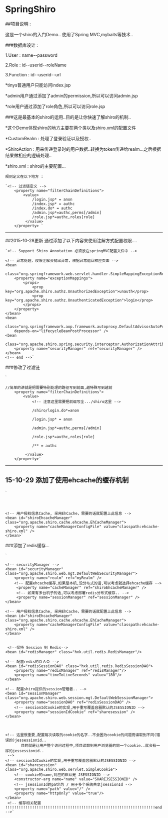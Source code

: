 # SpringShiro

##项目说明 :  

这是一个shiro的入门Demo..
使用了Spring MVC,mybaits等技术..



###数据库设计 :

1.User : name--password  

2.Role : id--userid--roleName  

3.Function : id--userid--url  


*tinys普通用户只能访问index.jsp  

*admin用户通过添加了admin的permission,所以可以访问admin.jsp  

*role用户通过添加了role角色,所以可以访问role.jsp  




###这是最基本的shiro的运用..目的是让你快速了解shiro的机制..

*这个Demo体现shiro的地方主要在两个类以及shiro.xml的配置文件   

*CustomRealm : 处理了登录验证以及授权..  

*ShiroAction : 用来传递登录时的用户数据..转换为token传递给realm...之后根据结果做相应的逻辑处理..  

*shiro.xml : shiro的主要配置...    


	规则定义在以下地方 :  
	
	`<!-- 过滤链定义 -->  
        <property name="filterChainDefinitions">  
            <value>  
                /login.jsp* = anon  
                /index.jsp* = authc  
                /index.do* = authc  
                /admin.jsp*=authc,perms[/admin]
                /role.jsp*=authc,roles[role]
             </value>  
        </property> `


-----------------------------------------------------------------------------------------------------------------------------      
##2015-10-28更新 通过添加了以下内容来使用注解方式配置权限....
	
	`<!-- Support Shiro Annotation 必须放在springMVC配置文件中 -->

	<!-- 异常处理，权限注解会抛出异常，根据异常返回相应页面 -->
	<bean
		class="org.springframework.web.servlet.handler.SimpleMappingExceptionResolver">
		<property name="exceptionMappings">
			<props>
				<prop key="org.apache.shiro.authz.UnauthorizedException">unauth</prop>
				<prop key="org.apache.shiro.authz.UnauthenticatedException">login</prop>
			</props>
		</property>
	</bean>
	<bean
		class="org.springframework.aop.framework.autoproxy.DefaultAdvisorAutoProxyCreator"
		depends-on="lifecycleBeanPostProcessor" />
	<bean
		class="org.apache.shiro.spring.security.interceptor.AuthorizationAttributeSourceAdvisor">
		<property name="securityManager" ref="securityManager" />
	</bean>
	<!-- end -->`
	
###修改了过滤链  

`<!-- 过滤链定义 -->   

	//简单的讲就是把需要特别处理的路径写到前面,越特殊写到越前
        <property name="filterChainDefinitions">  
            <value>  
                <!-- 注意这里需要把前缀写全.../shiro这里 -->  
                
            	/shiro/login.do*=anon  
            	
                /login.jsp* = anon   
                
                /admin.jsp*=authc,perms[/admin]  
                
                /role.jsp*=authc,roles[role]  
                
                /** = authc  
                
             </value>  
        </property>`  
        
 ----------------------------------------------------------------------------------------------------------------------------

## 15-10-29  添加了使用ehcache的缓存机制  

` <!-- securityManager -->  
    <bean id="securityManager" class="org.apache.shiro.web.mgt.DefaultWebSecurityManager">  
        <property name="realm" ref="myRealm" />  
         <property name="cacheManager" ref="shiroEhcacheManager" />
    </bean>  
    
    <!-- 用户授权信息Cache, 采用EhCache，需要的话就配置上此信息 -->
    <bean id="shiroEhcacheManager" class="org.apache.shiro.cache.ehcache.EhCacheManager">
        <property name="cacheManagerConfigFile" value="classpath:ehcache-shiro.xml" />
    </bean>`
    
 

 ###添加了redis缓存...  
 
   `<!-- 缓存相关配置  !!!!!!!!!!!!!!!!!!!!!!!!!!!!!!!!!!!!!!!!!!!!!!!!!!!!!!!!!!!!!!!!!!!!!!!begin -->    
   
    <!-- securityManager -->  
    <bean id="securityManager" class="org.apache.shiro.web.mgt.DefaultWebSecurityManager">  
        <property name="realm" ref="myRealm" />  
        <!-- 配置ehcache缓存,如果是本机,没分布式的话,可以考虑就选择ehcache缓存 -->
         <property name="cacheManager" ref="shiroEhcacheManager" />
         <!-- 如果有多台机子的话,可以考虑部署redis分布式缓存.. -->
         <property name="sessionManager" ref="sessionManager" />
    </bean>  
    
    <!-- 用户授权信息Cache, 采用EhCache，需要的话就配置上此信息 -->
    <bean id="shiroEhcacheManager" class="org.apache.shiro.cache.ehcache.EhCacheManager">
        <property name="cacheManagerConfigFile" value="classpath:ehcache-shiro.xml" />
    </bean>
    
    
     <!--保持 Session 到 Redis-->
    <bean id="redisManager" class="hxk.util.redis.RedisManager"/>

	<!-- 配置redis的ＤＡＯ -->
    <bean id="redisSessionDAO" class="hxk.util.redis.RedisSessionDAO">
        <property name="redisManager" ref="redisManager"/>
        <property name="timeToLiveSeconds" value="180"/>
    </bean>

	<!-- 配置shiro提供的session管理者.. -->
    <bean id="sessionManager" class="org.apache.shiro.web.session.mgt.DefaultWebSessionManager">
        <property name="sessionDAO" ref="redisSessionDAO" />
        <!-- sessionIdCookie的实现,用于重写覆盖容器默认的JSESSIONID -->  
        <property name="sessionIdCookie" ref="sharesession" />  
    </bean>
    
    
    
    <!-- 这里很重要,配置每次读取的cookie的名字..不会因为cookie的问题而读取到不同(错误的)jessessionid..
    	   目的就是让用户整个访问过程中,项目读取到用户浏览器的同一个cookie..就会有一样的jessessionid..
     -->
    <!-- sessionIdCookie的实现,用于重写覆盖容器默认的JSESSIONID -->  
    <bean id="sharesession" class="org.apache.shiro.web.servlet.SimpleCookie">  
        <!-- cookie的name,对应的默认是 JSESSIONID -->  
        <constructor-arg name="name" value="SHAREJSESSIONID" />  
        <!-- jsessionId的path为 / 用于多个系统共享jsessionId -->  
        <property name="path" value="/" />  
        <property name="httpOnly" value="true"/>  
    </bean>  
     <!-- 缓存相关配置  !!!!!!!!!!!!!!!!!!!!!!!!!!!!!!!!!!!!!!!!!!!!!!!!!!!!!!!!!!!!!!!!!!!end -->`  
